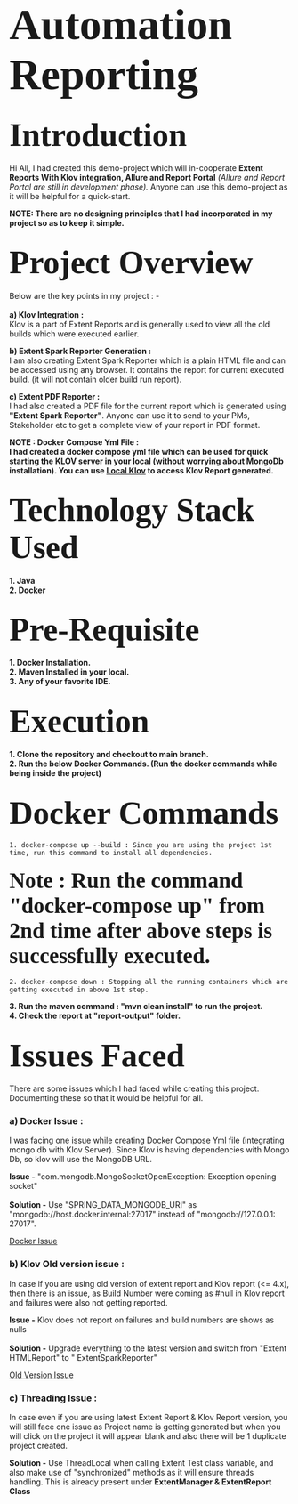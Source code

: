 # <span style="font-family: Calibri; font-size: 2.8em;"> Automation Reporting </span>

## <span style="font-family: Calibri; font-size: 2.8em;"> Introduction </span>

Hi All, I had created this demo-project which will in-cooperate **Extent Reports With Klov integration, Allure and
Report Portal** *(Allure and Report Portal are still in development phase).*
Anyone can use this demo-project as it will be helpful for a quick-start.

**NOTE: There are no designing principles that I had incorporated in my project so as to keep it simple.** 

## <span style="font-family: Calibri; font-size: 2.8em;"> Project Overview </span>

Below are the key points in my project : - <br><br>
**a) Klov Integration :** <br>
Klov is a part of Extent Reports and is generally used to view all the old builds which were executed earlier.<br>

**b) Extent Spark Reporter Generation :** <br>
I am also creating Extent Spark Reporter which is a plain HTML file and can be accessed using any browser. It contains
the report for current executed build. (it will not contain older build run report).<br>

**c) Extent PDF Reporter :** <br>
I had also created a PDF file for the current report which is generated using **"Extent Spark Reporter"**. Anyone can
use it to send to your PMs, Stakeholder etc to get a complete view of your report in PDF format. <br>

**NOTE : Docker Compose Yml File : <br>
I had created a docker compose yml file which can be used for quick starting the KLOV server in your local (without
worrying about MongoDb installation). You can use [Local Klov](localhost:80) to access Klov Report generated.** <br>

## <span style="font-family: Calibri; font-size: 2.8em;"> Technology Stack Used </span>

**1. Java** <br>
**2. Docker** <br>

## <span style="font-family: Calibri; font-size: 2.8em;"> Pre-Requisite </span>

**1. Docker Installation.** <br>
**2. Maven Installed in your local.**<br>
**3. Any of your favorite IDE.** <br>

## <span style="font-family: Calibri; font-size: 2.8em;"> Execution </span>

**1. Clone the repository and checkout to main branch.** <br>
**2. Run the below Docker Commands. (Run the docker commands while being inside the project)** <br>

## <span style="font-family: Calibri; font-size: 2.8em;"> Docker Commands </span>

    1. docker-compose up --build : Since you are using the project 1st time, run this command to install all dependencies.

#### <span style="font-family: Calibri; font-size: 2.8em;"> Note : Run the command "docker-compose up" from 2nd time after above steps is successfully executed. </span>

    2. docker-compose down : Stopping all the running containers which are getting executed in above 1st step.

**3. Run the maven command : "mvn clean install" to run the project.** <br>
**4. Check the report at "report-output" folder.**<br>

## <span style="font-family: Calibri; font-size: 2.8em;"> Issues Faced </span>

There are some issues which I had faced while creating this project. Documenting these so that it would be helpful for
all.

### a) Docker Issue :

I was facing one issue while creating Docker Compose Yml file (integrating mongo db with Klov Server). Since Klov is
having dependencies with Mongo Db, so klov will use the MongoDB URL.<br>

**Issue -** "com.mongodb.MongoSocketOpenException: Exception opening socket"<br><br>
**Solution -** Use "SPRING_DATA_MONGODB_URI" as "mongodb://host.docker.internal:27017" instead of "mongodb://127.0.0.1:
27017".<br>

[Docker Issue](https://github.com/extent-framework/klov/issues/66)

### b) Klov Old version issue :

In case if you are using old version of extent report and Klov report (<= 4.x), then there is an issue, as Build Number
were coming as #null in Klov report and failures were also not getting reported.<br>

**Issue -** Klov does not report on failures and build numbers are shows as nulls <br><br>
**Solution -** Upgrade everything to the latest version and switch from "Extent HTMLReport" to "
ExtentSparkReporter" <br>

[Old Version Issue](https://github.com/extent-framework/klov/issues/67)

### c) Threading Issue :

In case even if you are using latest Extent Report & Klov Report version, you will still face one issue as Project name
is getting generated but when you will click on the project it will appear blank and also there will be 1 duplicate
project created.<br>

**Solution -** Use ThreadLocal when calling Extent Test class variable, and also make use of "synchronized" methods as
it will ensure threads handling. This is already present under **ExtentManager & ExtentReport Class** <br><br>